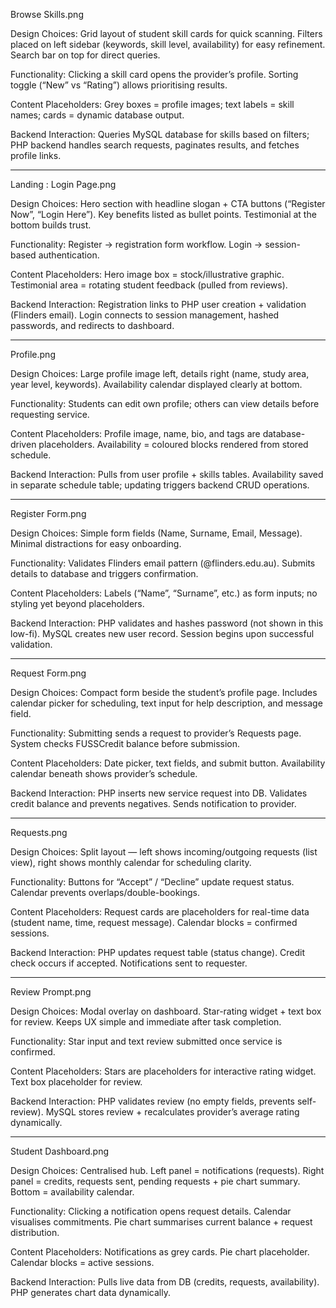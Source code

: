 Browse Skills.png

Design Choices: Grid layout of student skill cards for quick scanning. Filters placed on left sidebar (keywords, skill level, availability) for easy refinement. Search bar on top for direct queries.

Functionality: Clicking a skill card opens the provider’s profile. Sorting toggle (“New” vs “Rating”) allows prioritising results.

Content Placeholders: Grey boxes = profile images; text labels = skill names; cards = dynamic database output.

Backend Interaction: Queries MySQL database for skills based on filters; PHP backend handles search requests, paginates results, and fetches profile links.

-------------------------------------

Landing : Login Page.png

Design Choices: Hero section with headline slogan + CTA buttons (“Register Now”, “Login Here”). Key benefits listed as bullet points. Testimonial at the bottom builds trust.

Functionality: Register → registration form workflow. Login → session-based authentication.

Content Placeholders: Hero image box = stock/illustrative graphic. Testimonial area = rotating student feedback (pulled from reviews).

Backend Interaction: Registration links to PHP user creation + validation (Flinders email). Login connects to session management, hashed passwords, and redirects to dashboard.

-------------------------------------

Profile.png

Design Choices: Large profile image left, details right (name, study area, year level, keywords). Availability calendar displayed clearly at bottom.

Functionality: Students can edit own profile; others can view details before requesting service.

Content Placeholders: Profile image, name, bio, and tags are database-driven placeholders. Availability = coloured blocks rendered from stored schedule.

Backend Interaction: Pulls from user profile + skills tables. Availability saved in separate schedule table; updating triggers backend CRUD operations.

-------------------------------------

Register Form.png

Design Choices: Simple form fields (Name, Surname, Email, Message). Minimal distractions for easy onboarding.

Functionality: Validates Flinders email pattern (@flinders.edu.au). Submits details to database and triggers confirmation.

Content Placeholders: Labels (“Name”, “Surname”, etc.) as form inputs; no styling yet beyond placeholders.

Backend Interaction: PHP validates and hashes password (not shown in this low-fi). MySQL creates new user record. Session begins upon successful validation.

-------------------------------------

Request Form.png

Design Choices: Compact form beside the student’s profile page. Includes calendar picker for scheduling, text input for help description, and message field.

Functionality: Submitting sends a request to provider’s Requests page. System checks FUSSCredit balance before submission.

Content Placeholders: Date picker, text fields, and submit button. Availability calendar beneath shows provider’s schedule.

Backend Interaction: PHP inserts new service request into DB. Validates credit balance and prevents negatives. Sends notification to provider.

-------------------------------------

Requests.png

Design Choices: Split layout — left shows incoming/outgoing requests (list view), right shows monthly calendar for scheduling clarity.

Functionality: Buttons for “Accept” / “Decline” update request status. Calendar prevents overlaps/double-bookings.

Content Placeholders: Request cards are placeholders for real-time data (student name, time, request message). Calendar blocks = confirmed sessions.

Backend Interaction: PHP updates request table (status change). Credit check occurs if accepted. Notifications sent to requester.

-------------------------------------

Review Prompt.png

Design Choices: Modal overlay on dashboard. Star-rating widget + text box for review. Keeps UX simple and immediate after task completion.

Functionality: Star input and text review submitted once service is confirmed.

Content Placeholders: Stars are placeholders for interactive rating widget. Text box placeholder for review.

Backend Interaction: PHP validates review (no empty fields, prevents self-review). MySQL stores review + recalculates provider’s average rating dynamically.

-------------------------------------

Student Dashboard.png

Design Choices: Centralised hub. Left panel = notifications (requests). Right panel = credits, requests sent, pending requests + pie chart summary. Bottom = availability calendar.

Functionality: Clicking a notification opens request details. Calendar visualises commitments. Pie chart summarises current balance + request distribution.

Content Placeholders: Notifications as grey cards. Pie chart placeholder. Calendar blocks = active sessions.

Backend Interaction: Pulls live data from DB (credits, requests, availability). PHP generates chart data dynamically.